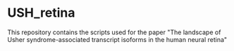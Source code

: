 # USH_retina

This repository contains the scripts used for the paper "The landscape of Usher syndrome-associated transcript isoforms in the human neural retina"

